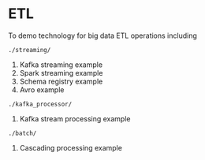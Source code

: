 

# ETL

To demo technology for big data ETL operations including

`./streaming/`

1. Kafka streaming example
1. Spark streaming example
1. Schema registry example
1. Avro example

`./kafka_processor/`

1. Kafka stream processing example

`./batch/`

1. Cascading processing example


